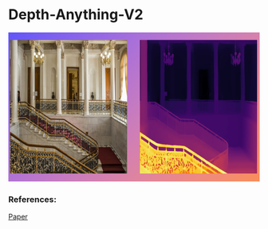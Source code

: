 # Depth-Anything-V2




<img src="https://github.com/computervisionpro/Python-Depth-Est-AV2/blob/main/assets/python-depth-av2-demo.png" alt="Output" width="800" height="300">


### References:
[Paper](https://depth-anything-v2.github.io/)
